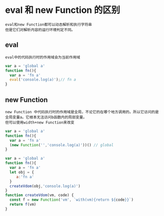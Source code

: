# eval 和 new Function 的区别

    eval和new Function都可以动态解析和执行字符串
    但是它们对解析内容的运行环境判定不同。


## eval
    eval中的代码执行时的作用域会为当前作用域
```js
var a = 'global a'
function fn(){
  var a = 'fn a'
  eval('console.log(a)');// fn a
}
```

## new Function
    new Function 中代码执行时的作用域是全局，不论它的在哪个地方调用的。所以它访问的是全局变量a。它根本无法访问b函数内的局部变量。
    但可以使用width+new Function来改变
```js
var a = 'global a'
function fn(){
  var a = 'fn a'
  (new Function('','console.log(a)'))() // global
}
```

```js
var a = 'global a'
function fn(){
  var a = 'fn a'
  let obj = {
     a:'fn a'
  }
  createVdom(obj,'console.log(a)')
}
function createVdom(vm, code) {
  const f = new Function('vm', `with(vm){return ${code}}`)
  return f(vm)
}
```
